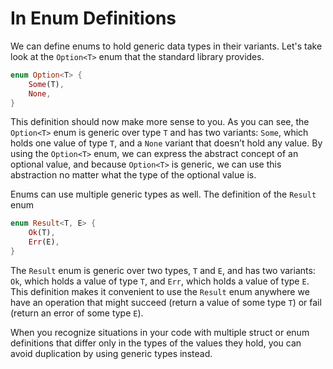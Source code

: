 # In Enum Definitions

We can define enums to hold generic data types in their variants. Let's take look at the `Option<T>` enum that the standard library provides.

```rs
enum Option<T> {
    Some(T),
    None,
}
```

This definition should now make more sense to you. As you can see, the `Option<T>` enum is generic over type `T` and has two variants: `Some`, which holds one value of type `T`, and a `None` variant that doesn’t hold any value. By using the `Option<T>` enum, we can express the abstract concept of an optional value, and because `Option<T>` is generic, we can use this abstraction no matter what the type of the optional value is.

Enums can use multiple generic types as well. The definition of the `Result` enum

```rs
enum Result<T, E> {
    Ok(T),
    Err(E),
}
```


The `Result` enum is generic over two types, `T` and `E`, and has two variants: `Ok`, which holds a value of type `T`, and `Err`, which holds a value of type `E`. This definition makes it convenient to use the `Result` enum anywhere we have an operation that might succeed (return a value of some type `T`) or fail (return an error of some type `E`).

When you recognize situations in your code with multiple struct or enum definitions that differ only in the types of the values they hold, you can avoid duplication by using generic types instead.

